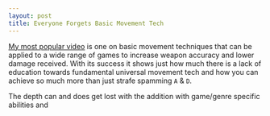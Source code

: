 ```yaml
---
layout: post
title: Everyone Forgets Basic Movement Tech
---
```


[My most popular video](https://youtu.be/SGhsap8TjD4) is one on
basic movement techniques that can be applied to a wide range of games to
increase weapon accuracy and lower damage received.
With its success it shows just how much there is a lack of education towards
fundamental universal movement tech and
how you can achieve so much more than just strafe spamming `A` & `D`.

The depth can and does get lost with the addition with game/genre
specific abilities and
